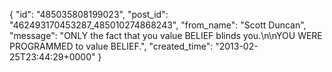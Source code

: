  {
   "id": "485035808199023",
   "post_id": "462493170453287_485010274868243",
   "from_name": "Scott Duncan",
   "message": "ONLY the fact that you value BELIEF blinds you.\n\nYOU WERE PROGRAMMED to value BELIEF.",
   "created_time": "2013-02-25T23:44:29+0000"
 }
